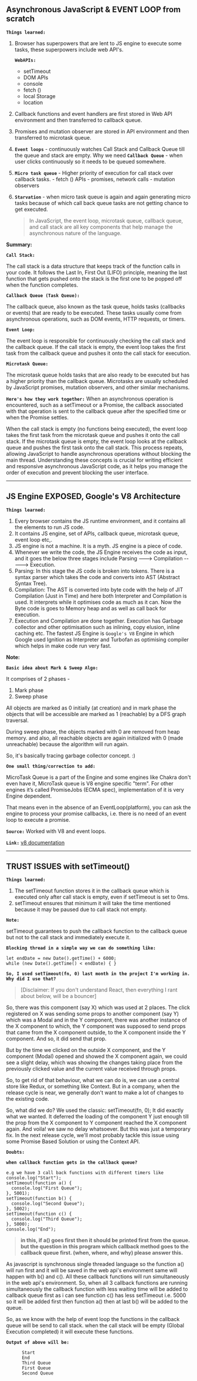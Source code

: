 ## Asynchronous JavaScript & EVENT LOOP from scratch

**`Things learned:`**

1. Browser has superpowers that are lent to JS engine to execute some tasks, these superpowers include web API's.

   **`WebAPIs:`**

   - setTimeout
   - DOM APIs
   - console
   - fetch ()
   - local Storage
   - location

2. Callback functions and event handlers are first stored in Web API environment and then transferred to callback queue.
3. Promises and mutation observer are stored in API environment and then transferred to microtask queue.
4. **`Event loops`** - continuously watches Call Stack and Callback Queue till the queue and stack are empty. Why we need **`Callback Queue`** - when user clicks continuously so it needs to be queued somewhere.
5. **`Micro task queue`** - Higher priority of execution for call stack over callback tasks. - fetch () APIs - promises, network calls - mutation observers
6. **`Starvation`** - when micro task queue is again and again generating micro tasks because of which call back queue tasks are not getting chance to get executed.
   > In JavaScript, the event loop, microtask queue, callback queue, and call stack are all key components that help manage the asynchronous nature of the language.

**Summary:**

**`Call Stack:`**

The call stack is a data structure that keeps track of the function calls in your code. It follows the Last In, First Out (LIFO) principle, meaning the last function that gets pushed onto the stack is the first one to be popped off when the function completes.

**`Callback Queue (Task Queue):`**

The callback queue, also known as the task queue, holds tasks (callbacks or events) that are ready to be executed. These tasks usually come from asynchronous operations, such as DOM events, HTTP requests, or timers.

**`Event Loop:`**

The event loop is responsible for continuously checking the call stack and the callback queue. If the call stack is empty, the event loop takes the first task from the callback queue and pushes it onto the call stack for execution.

**`Microtask Queue:`**

The microtask queue holds tasks that are also ready to be executed but has a higher priority than the callback queue. Microtasks are usually scheduled by JavaScript promises, mutation observers, and other similar mechanisms.

**`Here's how they work together:`**
When an asynchronous operation is encountered, such as a setTimeout or a Promise, the callback associated with that operation is sent to the callback queue after the specified time or when the Promise settles.

When the call stack is empty (no functions being executed), the event loop takes the first task from the microtask queue and pushes it onto the call stack.
If the microtask queue is empty, the event loop looks at the callback queue and pushes the first task onto the call stack. This process repeats, allowing JavaScript to handle asynchronous operations without blocking the main thread.
Understanding these concepts is crucial for writing efficient and responsive asynchronous JavaScript code, as it helps you manage the order of execution and prevent blocking the user interface.

---

## JS Engine EXPOSED, Google's V8 Architecture

**`Things learned:`**

1. Every browser contains the JS runtime environment, and it contains all the elements to run JS code.
2. It contains JS engine, set of APIs, callback queue, microtask queue, event loop etc,.
3. JS engine is not a machine. It is a myth. JS engine is a piece of code.
4. Whenever we write the code, the JS Engine receives the code as input, and it goes the below three stages include Parsing ---> Compilation -----> Execution.
5. Parsing: In this stage the JS code is broken into tokens. There is a syntax parser which takes the code and converts into AST (Abstract Syntax Tree).
6. Compilation: The AST is converted into byte code with the help of JIT Compilation (Just in Time) and here both Interpreter and Compilation is used. It interprets while it optimises code as much as it can. Now the Byte code is goes to Memory heap and as well as call back for execution.
7. Execution and Compilation are done together. Execution has Garbage collector and other optimisation such as inlining, copy elusion, inline caching etc.
   The fastest JS Engine is `Google's V8` Engine in which Google used Ignition as Interpreter and Turbofan as optimising compiler which helps in make code run very fast.

**Note:**

**`Basic idea about Mark & Sweep Algo:`**

It comprises of 2 phases -

1. Mark phase
2. Sweep phase

All objects are marked as 0 initially (at creation) and in mark phase the objects that will be accessible are marked as 1 (reachable) by a DFS graph traversal.

During sweep phase, the objects marked with 0 are removed from heap memory. and also, all reachable objects are again initialized with 0 (made unreachable) because the algorithm will run again.

So, it's basically tracing garbage collector concept. :)

**`One small thing/correction to add:`**

MicroTask Queue is a part of the Engine and some engines like Chakra don't even have it, MicroTask queue is V8 engine specific "term".
For other engines it’s called PromiseJobs (ECMA spec), implementation of it is very Engine dependent.

That means even in the absence of an EventLoop(platform), you can ask the engine to process your promise callbacks, i.e. there is no need of an event loop to execute a promise.

**`Source:`** Worked with V8 and event loops.

**`Link:`** [v8 documentation](https://v8docs.nodesource.com/node-12.0/db/d08/classv8_1_1_microtask_queue.html)

---

## TRUST ISSUES with setTimeout()

**`Things learned:`**

1. The setTimeout function stores it in the callback queue which is executed only after call stack is empty, even if setTimeout is set to 0ms.
2. setTimeout ensures that minimum it will take the time mentioned because it may be paused due to call stack not empty.

**`Note:`**

setTimeout guarantees to push the callback function to the callback queue but not to the call stack and immediately execute it.

**`Blocking thread in a simple way we can do something like:`**

```
let endDate = new Date().getTime() + 6000;
while (new Date().getTime() < endDate) { }
```

**`So, I used setTimeout(fn, 0) last month in the project I'm working in. Why did I use that?`**

> [Disclaimer: If you don't understand React, then everything I rant about below, will be a bouncer]

So, there was this component (say X) which was used at 2 places. The click registered on X was sending some props to another component (say Y) which was a Modal and in the Y component, there was another instance of the X component to which, the Y component was supposed to send props that came from the X component outside, to the X component inside the Y component. And so, it did send that prop.

But by the time we clicked on the outside X component, and the Y component (Modal) opened and showed the X component again, we could see a slight delay, which was showing the changes taking place from the previously clicked value and the current value received through props.

So, to get rid of that behaviour, what we can do is, we can use a central store like Redux, or something like Context. But in a company, when the release cycle is near, we generally don't want to make a lot of changes to the existing code.

So, what did we do? We used the classic: setTimeout(fn, 0);
It did exactly what we wanted. It deferred the loading of the component Y just enough till the prop from the X component to Y component reached the X component again. And voila! we saw no delay whatsoever. But this was just a temporary fix. In the next release cycle, we'll most probably tackle this issue using some Promise Based Solution or using the Context API.

**`Doubts:`**

**`when callback function gets in the callback queue?`**

```
e.g we have 3 call back functions with different timers like
console.log("Start");
setTimeout(function a() {
  console.log("First Queue");
}, 5001);
setTimeout(function b() {
  console.log("Second Queue");
}, 5002);
setTimeout(function c() {
  console.log("Third Queue");
}, 5000);
console.log("End");
```

> **in this, if a() goes first then it should be printed first from the queue. but the question in this program which callback method goes to the callback queue first. (when, where, and why) please answer this.**

As javascript is synchronous single threaded language so the function a() will run first and it will be saved in the web api's environment same will happen with b() and c(). All these callback functions will run simultaneously in the web api's environment. So, when all 3 callback functions are running simultaneously the callback function with less waiting time will be added to callback queue first as i can see function c() has less setTimeout i.e. 5000 so it will be added first then function a() then at last b() will be added to the queue.

So, as we know with the help of event loop the functions in the callback queue will be send to call stack. when the call stack will be empty (Global Execution completed) it will execute these functions.

**`Output of above will be:`**

```
      Start
      End
      Third Queue
      First Queue
      Second Queue
```
